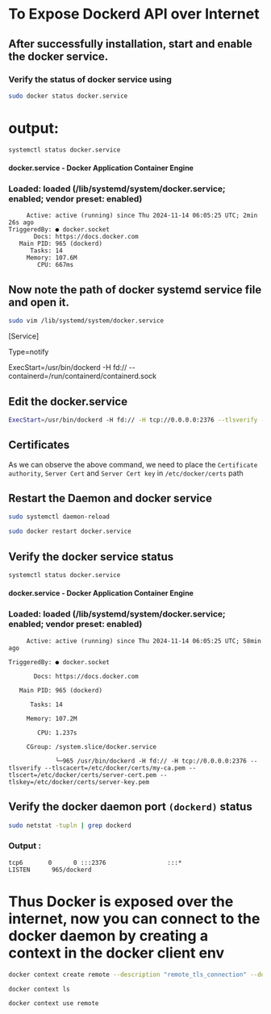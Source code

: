 # To Expose Dockerd API over Internet

## After successfully installation, start and enable the docker service.

### Verify the status of docker service using

```bash
sudo docker status docker.service
```

# output:

``` bash
systemctl status docker.service
```

#### docker.service - Docker Application Container Engine

### Loaded: loaded (/lib/systemd/system/docker.service; enabled; vendor preset: enabled)
``` text
     Active: active (running) since Thu 2024-11-14 06:05:25 UTC; 2min 26s ago
TriggeredBy: ● docker.socket
       Docs: https://docs.docker.com
   Main PID: 965 (dockerd)
      Tasks: 14
     Memory: 107.6M
        CPU: 667ms
```

## Now note the path of docker systemd service file and open it.

```bash
sudo vim /lib/systemd/system/docker.service
```

[Service]

Type=notify

ExecStart=/usr/bin/dockerd -H fd:// --containerd=/run/containerd/containerd.sock


## Edit the docker.service 

```bash
ExecStart=/usr/bin/dockerd -H fd:// -H tcp://0.0.0.0:2376 --tlsverify --tlscacert=/etc/docker/certs/my-ca.pem --tlscert=/etc/docker/certs/server-cert.pem --tlskey=/etc/docker/certs/server-key.pem
```

## Certificates

As we can observe the above command, we need to place the `Certificate authority`, `Server Cert` and `Server Cert key` in `/etc/docker/certs` path

## Restart the Daemon and docker service

```bash
sudo systemctl daemon-reload
```

```bash
sudo docker restart docker.service
```

## Verify the docker service status

```bash
systemctl status docker.service      
```

#### docker.service - Docker Application Container Engine

### Loaded: loaded (/lib/systemd/system/docker.service; enabled; vendor preset: enabled)
``` text
     Active: active (running) since Thu 2024-11-14 06:05:25 UTC; 58min ago

TriggeredBy: ● docker.socket

       Docs: https://docs.docker.com

   Main PID: 965 (dockerd)

      Tasks: 14

     Memory: 107.2M

        CPU: 1.237s

     CGroup: /system.slice/docker.service

             └─965 /usr/bin/dockerd -H fd:// -H tcp://0.0.0.0:2376 --tlsverify --tlscacert=/etc/docker/certs/my-ca.pem --tlscert=/etc/docker/certs/server-cert.pem --tlskey=/etc/docker/certs/server-key.pem
```
## Verify the docker daemon port `(dockerd)` status

```bash
sudo netstat -tupln | grep dockerd
```

### Output :
```text
tcp6       0      0 :::2376                 :::*                    LISTEN      965/dockerd
```
# Thus Docker is exposed over the internet, now you can connect to the docker daemon by creating a context in the docker client env

```bash
docker context create remote --description "remote_tls_connection" --docker "host=tcp://docker_host_ip:2376,ca=/path/to/my-ca.pem,cert=/path/to/client-cert.pem,key=/path/to/client-key.pem"
````
```bash
docker context ls
````
```bash
docker context use remote
```
